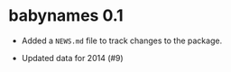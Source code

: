 # babynames 0.1

* Added a `NEWS.md` file to track changes to the package.

* Updated data for 2014 (#9)

